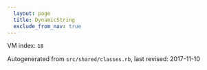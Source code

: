 ```yaml
---
  layout: page
  title: DynamicString
  exclude_from_nav: true
---
```


VM index: `18`

Autogenerated from `src/shared/classes.rb`, last revised: 2017-11-10